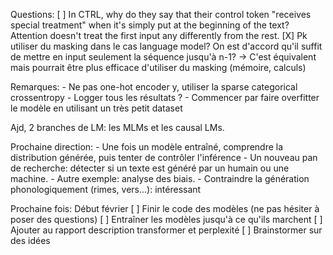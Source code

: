 Questions:
    [ ] In CTRL, why do they say that their control token "receives special treatment" when it's simply put at the beginning of the text? Attention doesn't treat the first input any differently from the rest.
    [X] Pk utiliser du masking dans le cas language model? On est d'accord qu'il suffit de mettre en input seulement la séquence jusqu'à n-1?
        -> C'est équivalent mais pourrait être plus efficace d'utiliser du masking (mémoire, calculs)

Remarques:
    - Ne pas one-hot encoder y, utiliser la sparse categorical crossentropy
    - Logger tous les résultats ?
    - Commencer par faire overfitter le modèle en utilisant un très petit dataset
    
Ajd, 2 branches de LM: les MLMs et les causal LMs.

Prochaine direction:
    - Une fois un modèle entraîné, comprendre la distribution générée, puis tenter de contrôler l'inférence
    - Un nouveau pan de recherche: détecter si un texte est généré par un humain ou une machine.
    - Autre exemple: analyse des biais.
    - Contraindre la génération phonologiquement (rimes, vers...): intéressant

Prochaine fois:
    Début février
    [ ] Finir le code des modèles (ne pas hésiter à poser des questions)
    [ ] Entraîner les modèles jusqu'à ce qu'ils marchent
    [ ] Ajouter au rapport description transformer et perplexité
    [ ] Brainstormer sur des idées
